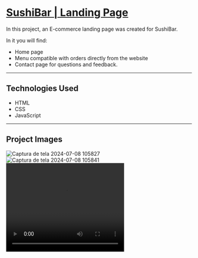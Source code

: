 <h1 color="white"><a href="https://bernardofernandezz.github.io/sushibar/" target="_blank">SushiBar | Landing Page</a></h1>

In this project, an E-commerce landing page was created for SushiBar.

In it you will find:
- Home page
- Menu compatible with orders directly from the website
- Contact page for questions and feedback.
-------------------------------------------------- -------------
<h2>Technologies Used</h2>
<ul>
  <li>HTML</li>
  <li>CSS</li>
  <li>JavaScript</li>
</ul>

---------------------------------------------------------------
<h2>Project Images</h2>

![Captura de tela 2024-07-08 105827](https://github.com/bernardofernandezz/sushibar/assets/118931906/ec17c832-a0d0-4a39-8d9f-9adcd78f03db)
![Captura de tela 2024-07-08 105841](https://github.com/bernardofernandezz/sushibar/assets/118931906/45dd8c50-245c-41f8-8706-2adbf4f70177)
<video width="320" height="240" controls>
  <source src="https://github.com/bernardofernandezz/sushibar/assets/118931906/89228eb2-b4a9-4004-adee-7e5c104c0468" type="video/mp4">
</video>




